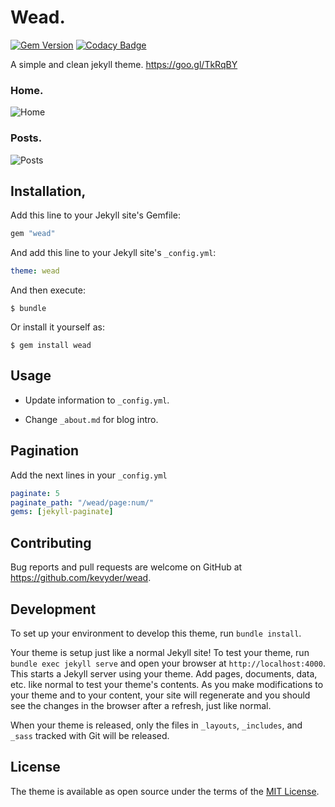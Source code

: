 # Wead.
[![Gem Version](https://badge.fury.io/rb/wead.svg)](https://badge.fury.io/rb/wead)
[![Codacy Badge](https://api.codacy.com/project/badge/Grade/519daacbe38c4aa785f633bfe3d9bf5f)](https://www.codacy.com/app/Kevyder/wead?utm_source=github.com&utm_medium=referral&utm_content=kevyder/wead&utm_campaign=badger)


A simple and clean jekyll theme. https://goo.gl/TkRqBY

### Home.
![Home](https://shrinktheweb.snapito.io/v2/webshot/spu-ea68c8-ogi2-3cwn3bmfojjlb56e?size=800x0&screen=1024x768&url=http%3A%2F%2Fkevinrodriguez.me%2Fwead)

### Posts.
![Posts](https://shrinktheweb.snapito.io/v2/webshot/spu-ea68c8-ogi2-3cwn3bmfojjlb56e?size=800x0&screen=1024x768&url=http%3A%2F%2Fkevinrodriguez.me%2Fwead%2Fjekyll%2Fupdate%2F2017%2F01%2F11%2Fwelcome-to-jekyll.1.html)

## Installation,

Add this line to your Jekyll site's Gemfile:

```ruby
gem "wead"
```

And add this line to your Jekyll site's `_config.yml`:

```yaml
theme: wead
```

And then execute:

    $ bundle

Or install it yourself as:

    $ gem install wead

## Usage

* Update information to `_config.yml`.

* Change `_about.md` for blog intro.

## Pagination

Add the next lines in your `_config.yml` 

```yaml
paginate: 5
paginate_path: "/wead/page:num/"
gems: [jekyll-paginate]
```

## Contributing

Bug reports and pull requests are welcome on GitHub at https://github.com/kevyder/wead.

## Development

To set up your environment to develop this theme, run `bundle install`.

Your theme is setup just like a normal Jekyll site! To test your theme, run `bundle exec jekyll serve` and open your browser at `http://localhost:4000`. This starts a Jekyll server using your theme. Add pages, documents, data, etc. like normal to test your theme's contents. As you make modifications to your theme and to your content, your site will regenerate and you should see the changes in the browser after a refresh, just like normal.

When your theme is released, only the files in `_layouts`, `_includes`, and `_sass` tracked with Git will be released.

## License

The theme is available as open source under the terms of the [MIT License](http://opensource.org/licenses/MIT).
